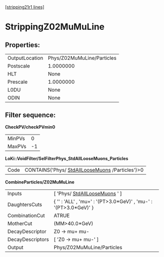 [[stripping21r1 lines]](./stripping21r1-index)

# StrippingZ02MuMuLine

## Properties:

|                |                            |
|----------------|----------------------------|
| OutputLocation | Phys/Z02MuMuLine/Particles |
| Postscale      | 1.0000000                  |
| HLT            | None                       |
| Prescale       | 1.0000000                  |
| L0DU           | None                       |
| ODIN           | None                       |

## Filter sequence:

**CheckPV/checkPVmin0**

|        |     |
|--------|-----|
| MinPVs | 0   |
| MaxPVs | -1  |

**LoKi::VoidFilter/SelFilterPhys_StdAllLooseMuons_Particles**

|      |                                                                                      |
|------|--------------------------------------------------------------------------------------|
| Code | CONTAINS('Phys/ [StdAllLooseMuons](./stripping21r1-stdallloosemuons) /Particles')\>0 |

**CombineParticles/Z02MuMuLine**

|                  |                                                                      |
|------------------|----------------------------------------------------------------------|
| Inputs           | [ 'Phys/ [StdAllLooseMuons](./stripping21r1-stdallloosemuons) ' ]  |
| DaughtersCuts    | { '' : 'ALL' , 'mu+' : '(PT\>3.0\*GeV)' , 'mu-' : '(PT\>3.0\*GeV)' } |
| CombinationCut   | ATRUE                                                                |
| MotherCut        | (MM\>40.0\*GeV)                                                      |
| DecayDescriptor  | Z0 -\> mu+ mu-                                                       |
| DecayDescriptors | [ 'Z0 -\> mu+ mu-' ]                                               |
| Output           | Phys/Z02MuMuLine/Particles                                           |
